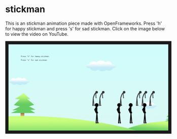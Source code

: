 # stickman
This is an stickman animation piece made with OpenFrameworks. Press 'h' for happy stickman and press 's' for sad stickman. 
Click on the image below to view the video on YouTube.


<a href="https://www.youtube.com/watch?v=NHRqgaDpbz4&feature=youtu.be" target="_blank"><img src="https://github.com/advCodingG/stickman/blob/master/asset/screenshot.png" 
alt="stickman animation screenshot" width="600" border="10" /></a>
